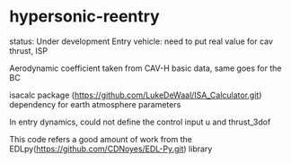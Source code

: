 # hypersonic-reentry
<Trajectory optimization of hypersonic reentry vehicle>
status: Under development
Entry vehicle: need to put real value for cav thrust, ISP  

Aerodynamic coefficient taken from CAV-H basic data, same goes for the BC

isacalc package (https://github.com/LukeDeWaal/ISA_Calculator.git) dependency for earth atmosphere parameters

In entry dynamics, could not define the control input u and thrust_3dof

This code refers a good amount of work from the EDLpy(https://github.com/CDNoyes/EDL-Py.git) library
